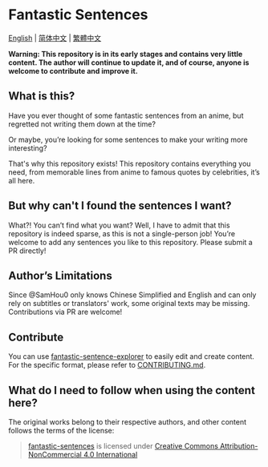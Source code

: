 # Fantastic Sentences

[English](README-EN.md) | [简体中文](README.md) | [繁體中文](README-ZHrTW.md)

**Warning: This repository is in its early stages and contains very little content. The author will continue to update it, and of course, anyone is welcome to contribute and improve it.**

## What is this?
Have you ever thought of some fantastic sentences from an anime, but regretted not writing them down at the time?

Or maybe, you’re looking for some sentences to make your writing more interesting?

That's why this repository exists! This repository contains everything you need, from memorable lines from anime to famous quotes by celebrities, it’s all here.

## But why can't I found the sentences I want?
What?! You can’t find what you want? Well, I have to admit that this repository is indeed sparse, as this is not a single-person job! You’re welcome to add any sentences you like to this repository. Please submit a PR directly!

## Author’s Limitations
Since @SamHou0 only knows Chinese Simplified and English and can only rely on subtitles or translators' work, some original texts may be missing. Contributions via PR are welcome!

## Contribute
You can use [fantastic-sentence-explorer](https://github.com/SamHou0/fantastic-sentence-explorer) to easily edit and create content. For the specific format, please refer to [CONTRIBUTING.md](CONTRIBUTING.md).

## What do I need to follow when using the content here?
The original works belong to their respective authors, and other content follows the terms of the license:

> [fantastic-sentences](https://github.com/SamHou0/fantastic-sentences) is licensed under [Creative Commons Attribution-NonCommercial 4.0 International](https://creativecommons.org/licenses/by-nc/4.0/?ref=chooser-v1)
